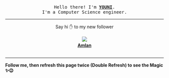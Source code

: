 
<p align='center'>
<samp>
Hello there! I'm <b><a rel='nofollow noopener noreferrer' target='_blank' href='https://github.com/abdelyouni'>YOUNI</a></b>.
<br>I'm a Computer Science engineer.
</samp>
</p>
<hr>
<p align='center'>
<span>Say hi ✋ to my new follower </span></br></br>
<img src='https://avatars3.githubusercontent.com/u/33047231?s=100&amp;v=4'><img src='https://maisonpizza.com/github/abdelyouni/1609898427_img.png' width='1' height='1'><b></br>
<a rel='nofollow noopener noreferrer' target='_blank' href='https://github.com/amlana21'>Amlan</a></b></br></br>
</p>
<hr>
<b>Follow me, then refresh this page twice (Double Refresh) to see the Magic ✨😉</b> 
